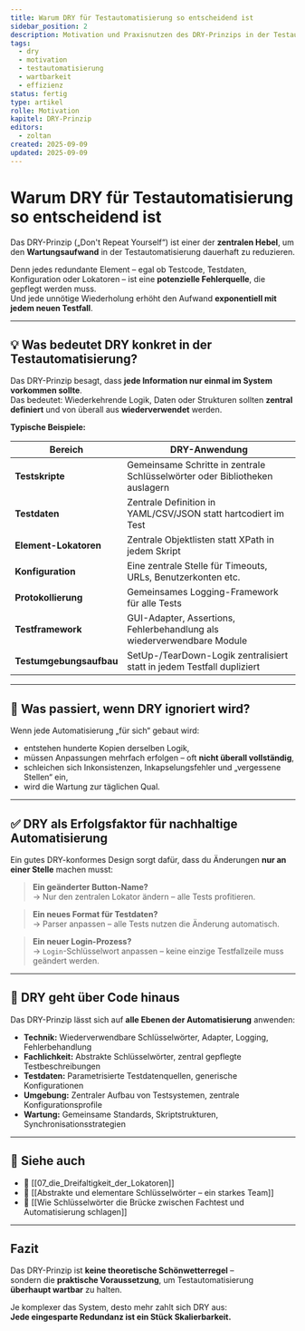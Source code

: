 ```yaml
---
title: Warum DRY für Testautomatisierung so entscheidend ist
sidebar_position: 2
description: Motivation und Praxisnutzen des DRY-Prinzips in der Testautomatisierung – vom Grundsatz bis zur Anwendung in Framework, Testdaten und GUI-Objekten.
tags:
  - dry
  - motivation
  - testautomatisierung
  - wartbarkeit
  - effizienz
status: fertig
type: artikel
rolle: Motivation
kapitel: DRY-Prinzip
editors:
  - zoltan
created: 2025-09-09
updated: 2025-09-09
---
```


# Warum DRY für Testautomatisierung so entscheidend ist

Das DRY-Prinzip („Don't Repeat Yourself“) ist einer der **zentralen Hebel**, um den **Wartungsaufwand** in der Testautomatisierung dauerhaft zu reduzieren.

Denn jedes redundante Element – egal ob Testcode, Testdaten, Konfiguration oder Lokatoren – ist eine **potenzielle Fehlerquelle**, die gepflegt werden muss.  
Und jede unnötige Wiederholung erhöht den Aufwand **exponentiell mit jedem neuen Testfall**.

---

## 💡 Was bedeutet DRY konkret in der Testautomatisierung?

Das DRY-Prinzip besagt, dass **jede Information nur einmal im System vorkommen sollte**.  
Das bedeutet: Wiederkehrende Logik, Daten oder Strukturen sollten **zentral definiert** und von überall aus **wiederverwendet** werden.

**Typische Beispiele:**

| Bereich | DRY-Anwendung |
|--------|---------------|
| **Testskripte** | Gemeinsame Schritte in zentrale Schlüsselwörter oder Bibliotheken auslagern |
| **Testdaten** | Zentrale Definition in YAML/CSV/JSON statt hartcodiert im Test |
| **Element-Lokatoren** | Zentrale Objektlisten statt XPath in jedem Skript |
| **Konfiguration** | Eine zentrale Stelle für Timeouts, URLs, Benutzerkonten etc. |
| **Protokollierung** | Gemeinsames Logging-Framework für alle Tests |
| **Testframework** | GUI-Adapter, Assertions, Fehlerbehandlung als wiederverwendbare Module |
| **Testumgebungsaufbau** | SetUp-/TearDown-Logik zentralisiert statt in jedem Testfall dupliziert |

---

## 🚫 Was passiert, wenn DRY ignoriert wird?

Wenn jede Automatisierung „für sich“ gebaut wird:

- entstehen hunderte Kopien derselben Logik,
- müssen Anpassungen mehrfach erfolgen – oft **nicht überall vollständig**,
- schleichen sich Inkonsistenzen, Inkapselungsfehler und „vergessene Stellen“ ein,
- wird die Wartung zur täglichen Qual.

---

## ✅ DRY als Erfolgsfaktor für nachhaltige Automatisierung

Ein gutes DRY-konformes Design sorgt dafür, dass du Änderungen **nur an einer Stelle** machen musst:

> **Ein geänderter Button-Name?**  
> → Nur den zentralen Lokator ändern – alle Tests profitieren.

> **Ein neues Format für Testdaten?**  
> → Parser anpassen – alle Tests nutzen die Änderung automatisch.

> **Ein neuer Login-Prozess?**  
> → `Login`-Schlüsselwort anpassen – keine einzige Testfallzeile muss geändert werden.

---

## 🧱 DRY geht über Code hinaus

Das DRY-Prinzip lässt sich auf **alle Ebenen der Automatisierung** anwenden:

- **Technik:** Wiederverwendbare Schlüsselwörter, Adapter, Logging, Fehlerbehandlung
- **Fachlichkeit:** Abstrakte Schlüsselwörter, zentral gepflegte Testbeschreibungen
- **Testdaten:** Parametrisierte Testdatenquellen, generische Konfigurationen
- **Umgebung:** Zentraler Aufbau von Testsystemen, zentrale Konfigurationsprofile
- **Wartung:** Gemeinsame Standards, Skriptstrukturen, Synchronisationsstrategien

---

## 📎 Siehe auch

- 🔗 [[07_die_Dreifaltigkeit_der_Lokatoren]]
- 🔗 [[Abstrakte und elementare Schlüsselwörter – ein starkes Team]]
- 🔗 [[Wie Schlüsselwörter die Brücke zwischen Fachtest und Automatisierung schlagen]]

---

## Fazit

Das DRY-Prinzip ist **keine theoretische Schönwetterregel** –  
sondern die **praktische Voraussetzung**, um Testautomatisierung **überhaupt wartbar** zu halten.

Je komplexer das System, desto mehr zahlt sich DRY aus:  
**Jede eingesparte Redundanz ist ein Stück Skalierbarkeit.**

